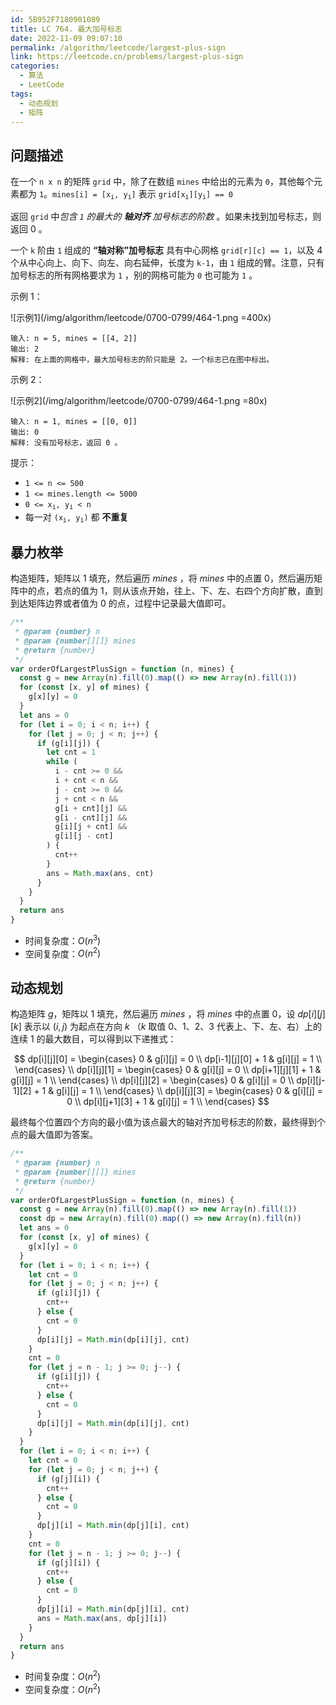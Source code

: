 ```yaml
---
id: 5B952F7180901089
title: LC 764. 最大加号标志
date: 2022-11-09 09:07:10
permalink: /algorithm/leetcode/largest-plus-sign
link: https://leetcode.cn/problems/largest-plus-sign
categories:
  - 算法
  - LeetCode
tags:
  - 动态规划
  - 矩阵
---
```


<Level :type='2'/>

## 问题描述

在一个 `n x n` 的矩阵 `grid` 中，除了在数组 `mines` 中给出的元素为 `0`，其他每个元素都为 `1`。<code>mines[i] = [x<sub>i</sub>, y<sub>i</sub>]</code> 表示 <code>grid[x<sub>i</sub>][y<sub>i</sub>] == 0</code>

返回 `grid` 中*包含 `1` 的最大的 **轴对齐** 加号标志的阶数* 。如果未找到加号标志，则返回 0 。

一个 `k` 阶由 `1` 组成的 **“轴对称”加号标志** 具有中心网格 `grid[r][c] == 1`，以及 4 个从中心向上、向下、向左、向右延伸，长度为 `k-1`，由 `1` 组成的臂。注意，只有加号标志的所有网格要求为 `1` ，别的网格可能为 `0` 也可能为 `1` 。

示例 1：

![示例1](/img/algorithm/leetcode/0700-0799/464-1.png =400x)

```text
输入: n = 5, mines = [[4, 2]]
输出: 2
解释: 在上面的网格中，最大加号标志的阶只能是 2。一个标志已在图中标出。
```

示例 2：

![示例2](/img/algorithm/leetcode/0700-0799/464-1.png =80x)

```text
输入: n = 1, mines = [[0, 0]]
输出: 0
解释: 没有加号标志，返回 0 。
```

提示：

- `1 <= n <= 500`
- `1 <= mines.length <= 5000`
- <code>0 <= x<sub>i</sub>, y<sub>i</sub> < n</code>
- 每一对 <code>(x<sub>i</sub>, y<sub>i</sub>)</code> 都 **不重复**

## 暴力枚举

构造矩阵，矩阵以 $1$ 填充，然后遍历 $mines$ ，将 $mines$ 中的点置 $0$，然后遍历矩阵中的点，若点的值为 $1$，则从该点开始，往上、下、左、右四个方向扩散，直到到达矩阵边界或者值为 $0$ 的点，过程中记录最大值即可。

```javascript
/**
 * @param {number} n
 * @param {number[][]} mines
 * @return {number}
 */
var orderOfLargestPlusSign = function (n, mines) {
  const g = new Array(n).fill(0).map(() => new Array(n).fill(1))
  for (const [x, y] of mines) {
    g[x][y] = 0
  }
  let ans = 0
  for (let i = 0; i < n; i++) {
    for (let j = 0; j < n; j++) {
      if (g[i][j]) {
        let cnt = 1
        while (
          i - cnt >= 0 &&
          i + cnt < n &&
          j - cnt >= 0 &&
          j + cnt < n &&
          g[i + cnt][j] &&
          g[i - cnt][j] &&
          g[i][j + cnt] &&
          g[i][j - cnt]
        ) {
          cnt++
        }
        ans = Math.max(ans, cnt)
      }
    }
  }
  return ans
}
```

- 时间复杂度：$O(n^3)$
- 空间复杂度：$O(n^2)$

## 动态规划

构造矩阵 $g$，矩阵以 $1$ 填充，然后遍历 $mines$ ，将 $mines$ 中的点置 $0$，设 $dp[i][j][k]$ 表示以 $(i, j)$ 为起点在方向 $k$ （$k$ 取值 $0、1、2、3$ 代表上、下、左、右）上的连续 $1$ 的最大数目，可以得到以下递推式：

$$
dp[i][j][0] =
\begin{cases}
0 & g[i][j] = 0 \\
dp[i-1][j][0] + 1 & g[i][j] = 1 \\
\end{cases}
\\
dp[i][j][1] =
\begin{cases}
0 & g[i][j] = 0 \\
dp[i+1][j][1] + 1 & g[i][j] = 1 \\
\end{cases}
\\
dp[i][j][2] =
\begin{cases}
0 & g[i][j] = 0 \\
dp[i][j-1][2] + 1 & g[i][j] = 1 \\
\end{cases}
\\
dp[i][j][3] =
\begin{cases}
0 & g[i][j] = 0 \\
dp[i][j+1][3] + 1 & g[i][j] = 1 \\
\end{cases}
$$

最终每个位置四个方向的最小值为该点最大的轴对齐加号标志的阶数，最终得到个点的最大值即为答案。

```javascript
/**
 * @param {number} n
 * @param {number[][]} mines
 * @return {number}
 */
var orderOfLargestPlusSign = function (n, mines) {
  const g = new Array(n).fill(0).map(() => new Array(n).fill(1))
  const dp = new Array(n).fill(0).map(() => new Array(n).fill(n))
  let ans = 0
  for (const [x, y] of mines) {
    g[x][y] = 0
  }
  for (let i = 0; i < n; i++) {
    let cnt = 0
    for (let j = 0; j < n; j++) {
      if (g[i][j]) {
        cnt++
      } else {
        cnt = 0
      }
      dp[i][j] = Math.min(dp[i][j], cnt)
    }
    cnt = 0
    for (let j = n - 1; j >= 0; j--) {
      if (g[i][j]) {
        cnt++
      } else {
        cnt = 0
      }
      dp[i][j] = Math.min(dp[i][j], cnt)
    }
  }
  for (let i = 0; i < n; i++) {
    let cnt = 0
    for (let j = 0; j < n; j++) {
      if (g[j][i]) {
        cnt++
      } else {
        cnt = 0
      }
      dp[j][i] = Math.min(dp[j][i], cnt)
    }
    cnt = 0
    for (let j = n - 1; j >= 0; j--) {
      if (g[j][i]) {
        cnt++
      } else {
        cnt = 0
      }
      dp[j][i] = Math.min(dp[j][i], cnt)
      ans = Math.max(ans, dp[j][i])
    }
  }
  return ans
}
```

- 时间复杂度：$O(n^2)$
- 空间复杂度：$O(n^2)$
